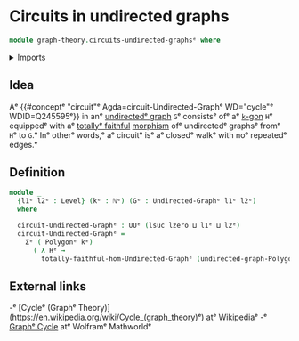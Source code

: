 # Circuits in undirected graphs

```agda
module graph-theory.circuits-undirected-graphsᵉ where
```

<details><summary>Imports</summary>

```agda
open import elementary-number-theory.natural-numbersᵉ

open import foundation.dependent-pair-typesᵉ
open import foundation.universe-levelsᵉ

open import graph-theory.polygonsᵉ
open import graph-theory.totally-faithful-morphisms-undirected-graphsᵉ
open import graph-theory.undirected-graphsᵉ
```

</details>

## Idea

Aᵉ {{#conceptᵉ "circuit"ᵉ Agda=circuit-Undirected-Graphᵉ WD="cycle"ᵉ WDID=Q245595ᵉ}}
in anᵉ [undirectedᵉ graph](graph-theory.undirected-graphs.mdᵉ) `G`ᵉ consistsᵉ ofᵉ aᵉ
[`k`-gon](graph-theory.polygons.mdᵉ) `H`ᵉ equippedᵉ with aᵉ
[totallyᵉ faithful](graph-theory.totally-faithful-morphisms-undirected-graphs.mdᵉ)
[morphism](graph-theory.morphisms-undirected-graphs.mdᵉ) ofᵉ undirectedᵉ graphsᵉ
fromᵉ `H`ᵉ to `G`.ᵉ Inᵉ otherᵉ words,ᵉ aᵉ circuitᵉ isᵉ aᵉ closedᵉ walkᵉ with noᵉ repeatedᵉ
edges.ᵉ

## Definition

```agda
module _
  {l1ᵉ l2ᵉ : Level} (kᵉ : ℕᵉ) (Gᵉ : Undirected-Graphᵉ l1ᵉ l2ᵉ)
  where

  circuit-Undirected-Graphᵉ : UUᵉ (lsuc lzero ⊔ l1ᵉ ⊔ l2ᵉ)
  circuit-Undirected-Graphᵉ =
    Σᵉ ( Polygonᵉ kᵉ)
      ( λ Hᵉ →
        totally-faithful-hom-Undirected-Graphᵉ (undirected-graph-Polygonᵉ kᵉ Hᵉ) Gᵉ)
```

## External links

-ᵉ [Cycleᵉ (Graphᵉ Theory)](<https://en.wikipedia.org/wiki/Cycle_(graph_theory)>ᵉ)
  atᵉ Wikipediaᵉ
-ᵉ [Graphᵉ Cycle](https://mathworld.wolfram.com/GraphCycle.htmlᵉ) atᵉ Wolframᵉ
  Mathworldᵉ